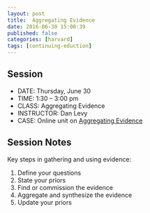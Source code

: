 ```yaml
---
layout: post
title:  Aggregating Evidence
date: 2016-06-30 15:00:39
published: false
categories: [harvard]
tags: [continuing-eduction]
---
```



## Session

- DATE: Thursday, June 30
- TIME: 1:30 – 3:00 pm
- CLASS: Aggregating Evidence
- INSTRUCTOR: Dan Levy
- CASE: Online unit on [Aggregating Evidence](http://bcure.articulate-online.com/1558009589)


## Session Notes

Key steps in gathering and using evidence:

1. Define your questions
2. State your priors
3. Find or commission the evidence
4. Aggregate and synthesize the evidence
5. Update your priors
















